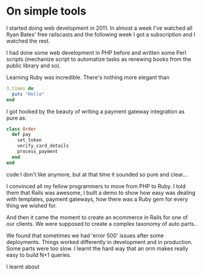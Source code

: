 # On simple tools

I started doing web development in 2011. In almost a week I've watched all Ryan Bates' free railscasts and the following week I got a subscription and I watched the rest.

I had done some web development in PHP before and written some Perl scripts (mechanize script to automatize tasks as renewing books from the public library and so).

Learning Ruby was incredible. There's nothing more elegant than
```ruby
3.times do
  puts "Hello"
end
```

I got hooked by the beauty of writing a payment gateway integration as pure as:
```ruby
class Order
  def pay
    set_token
    verify_card_details
    process_payment
  end
end
```

code I don't like anymore, but at that time it sounded so pure and clear...

I convinced all my fellow programmers to move from PHP to Ruby. I told them that Rails was awesome, I built a demo to show how easy was dealing with templates, payment gateways, how there was a Ruby gem for every thing we wished for.

And then it came the moment to create an ecommerce in Rails for one of our clients. We were supposed to create a complex taxonomy of auto parts.. 

We found that sometimes we had 'error 500' issues after some deployments. Things worked differently in development and in production. Some parts were too slow. I learnt the hard way that an orm makes really easy to build N+1 queries.

I learnt about 


